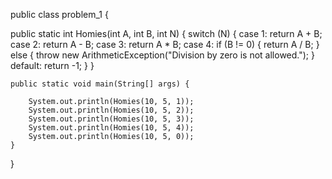 public class problem_1 {

 public static int Homies(int A, int B, int N) {
        switch (N) {
            case 1:
                return A + B; 
            case 2:
                return A - B; 
            case 3:
                return A * B; 
            case 4:
                if (B != 0) {
                    return A / B; 
                } else {
                    throw new ArithmeticException("Division by zero is not allowed.");
                }
            default:
                return -1; 
        }
    }

    public static void main(String[] args) {
        
        System.out.println(Homies(10, 5, 1)); 
        System.out.println(Homies(10, 5, 2)); 
        System.out.println(Homies(10, 5, 3)); 
        System.out.println(Homies(10, 5, 4)); 
        System.out.println(Homies(10, 5, 0)); 
    }
}


